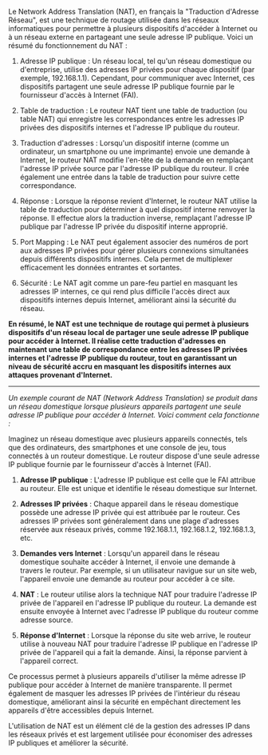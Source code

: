 Le Network Address Translation (NAT), en français la "Traduction d'Adresse Réseau", est une technique de routage utilisée dans les réseaux informatiques pour permettre à plusieurs dispositifs d'accéder à Internet ou à un réseau externe en partageant une seule adresse IP publique. Voici un résumé du fonctionnement du NAT :

1. Adresse IP publique : Un réseau local, tel qu'un réseau domestique ou d'entreprise, utilise des adresses IP privées pour chaque dispositif (par exemple, 192.168.1.1). Cependant, pour communiquer avec Internet, ces dispositifs partagent une seule adresse IP publique fournie par le fournisseur d'accès à Internet (FAI).

2. Table de traduction : Le routeur NAT tient une table de traduction (ou table NAT) qui enregistre les correspondances entre les adresses IP privées des dispositifs internes et l'adresse IP publique du routeur.

3. Traduction d'adresses : Lorsqu'un dispositif interne (comme un ordinateur, un smartphone ou une imprimante) envoie une demande à Internet, le routeur NAT modifie l'en-tête de la demande en remplaçant l'adresse IP privée source par l'adresse IP publique du routeur. Il crée également une entrée dans la table de traduction pour suivre cette correspondance.

4. Réponse : Lorsque la réponse revient d'Internet, le routeur NAT utilise la table de traduction pour déterminer à quel dispositif interne renvoyer la réponse. Il effectue alors la traduction inverse, remplaçant l'adresse IP publique par l'adresse IP privée du dispositif interne approprié.

5. Port Mapping : Le NAT peut également associer des numéros de port aux adresses IP privées pour gérer plusieurs connexions simultanées depuis différents dispositifs internes. Cela permet de multiplexer efficacement les données entrantes et sortantes.

6. Sécurité : Le NAT agit comme un pare-feu partiel en masquant les adresses IP internes, ce qui rend plus difficile l'accès direct aux dispositifs internes depuis Internet, améliorant ainsi la sécurité du réseau.

**En résumé, le NAT est une technique de routage qui permet à plusieurs dispositifs d'un réseau local de partager une seule adresse IP publique pour accéder à Internet. Il réalise cette traduction d'adresses en maintenant une table de correspondance entre les adresses IP privées internes et l'adresse IP publique du routeur, tout en garantissant un niveau de sécurité accru en masquant les dispositifs internes aux attaques provenant d'Internet.**

--- 
_Un exemple courant de NAT (Network Address Translation) se produit dans un réseau domestique lorsque plusieurs appareils partagent une seule adresse IP publique pour accéder à Internet. Voici comment cela fonctionne :_

Imaginez un réseau domestique avec plusieurs appareils connectés, tels que des ordinateurs, des smartphones et une console de jeu, tous connectés à un routeur domestique. Le routeur dispose d'une seule adresse IP publique fournie par le fournisseur d'accès à Internet (FAI).

1. **Adresse IP publique** : L'adresse IP publique est celle que le FAI attribue au routeur. Elle est unique et identifie le réseau domestique sur Internet.

2. **Adresses IP privées** : Chaque appareil dans le réseau domestique possède une adresse IP privée qui est attribuée par le routeur. Ces adresses IP privées sont généralement dans une plage d'adresses réservée aux réseaux privés, comme 192.168.1.1, 192.168.1.2, 192.168.1.3, etc.

3. **Demandes vers Internet** : Lorsqu'un appareil dans le réseau domestique souhaite accéder à Internet, il envoie une demande à travers le routeur. Par exemple, si un utilisateur navigue sur un site web, l'appareil envoie une demande au routeur pour accéder à ce site.

4. **NAT** : Le routeur utilise alors la technique NAT pour traduire l'adresse IP privée de l'appareil en l'adresse IP publique du routeur. La demande est ensuite envoyée à Internet avec l'adresse IP publique du routeur comme adresse source.

5. **Réponse d'Internet** : Lorsque la réponse du site web arrive, le routeur utilise à nouveau NAT pour traduire l'adresse IP publique en l'adresse IP privée de l'appareil qui a fait la demande. Ainsi, la réponse parvient à l'appareil correct.

Ce processus permet à plusieurs appareils d'utiliser la même adresse IP publique pour accéder à Internet de manière transparente. Il permet également de masquer les adresses IP privées de l'intérieur du réseau domestique, améliorant ainsi la sécurité en empêchant directement les appareils d'être accessibles depuis Internet.

L'utilisation de NAT est un élément clé de la gestion des adresses IP dans les réseaux privés et est largement utilisée pour économiser des adresses IP publiques et améliorer la sécurité.